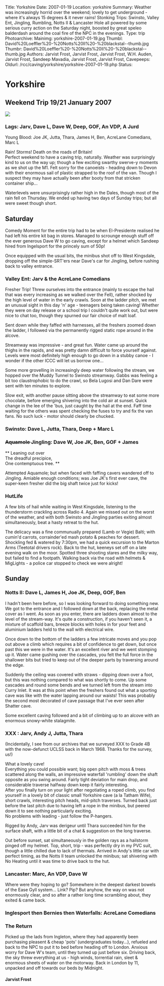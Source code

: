 Title: Yorkshire
Date: 2007-01-19
Location: yorkshire
Summary: Weather was increasingly horrid over the weekend; lovely to get underground - where it's always 15 degrees & it never rains!
Stonking Trips: Swinsto, Valley Ent, Jingling, Rumbling, Notts II & Lancaster Hole all powered by some serious curry action on the Saturday night, boosted by great speleo balderdash around the coal fire of the NPC in the evenings.
Type: trip
Photoarchive:
Mainimg: yorkshire-2007-01-19.jpg
Thumbl: David%20Loeffler%20-%20Notts%20II%20-%20blackstal--thumb.jpg
Thumbr: David%20Loeffler%20-%20Notts%20II%20-%20blackstal--thumb.jpg
Authors: Jarvist Frost, Jarvist Frost, Jarvist Frost, W.H. Auden, Jarvist Frost, Sandeep Mavadia, Jarvist Frost, Jarvist Frost, 
Cavepeeps:
Oldurl: /rcc/caving/yorkshire/yorkshire-2007-01-19.php
Status:

#  Yorkshire 

##  Weekend Trip 19/21 January 2007 

[ ![](yorkshire-2007-01-19.jpg) ](/caving/photo_archive/trips/2007-01-19%20-%20yorkshire/)

###  Lags: Jarv, Dave L, Dave W, Deep, GOF, An VDP, A Jurd   
Young Blood: Joe JK, Jutta, Thara, James H, Ben, AcreLane Comedians, Marc L 

Rain! Storms! Death on the roads of Britain!   
Perfect weekend to have a caving trip, naturally. Weather was surprisingly kind to us on the way up; though a few exciting swarthy swerve-y moments as we shot up the M1. Felt sorry for the canoeists - heading down to Devon with their enormous sail of plastic strapped to the roof of the van. Though I suspect they may have actually been after booty from that stricken container ship... 

Waterlevels were unsurprisingly rather high in the Dales, though most of the rain fell on Thursday. We ended up having two days of Sunday trips; but all were sweet though short. 

##  Saturday 

Comedy Moment for the entire trip had to be when El-Presidente realised he had left his entire kit bag in stores. Managed to scrounge enough stuff off the ever generous Dave W to go caving, except for a helmet which Sandeep hired from Ingelsport for the princely sum of 50p! 

Once equipped with the usual bits, the minibus shot off to West Kingsdale, dropping off the simple-SRT'ers near Dave's car for Jingling, before rushing back to valley entrance. 

###  Valley Ent: Jarv &amp; the AcreLane Comedians 

Fresher Trip! Threw ourselves into the entrance (mainly to escape the hail that was every increasing as we walked over the Fell), rather shocked by the high level of water in the early crawls. Soon at the ladder pitch, we met an unusual sight in this day 'n' age - teenagers being taken caving! Whether they were on day release or a school trip I couldn't quite work out, but were nice to chat too, though they spurned our fair choice of malt loaf. 

Sent down while they faffed with harnesses, all the freshers zoomed down the ladder, I followed via the permanently rigged static rope around in the alcove. 

Streamway was impressive - and great fun. Water came up around the thighs in the rapids, and was pretty damn difficult to force yourself against. Levels were most definitely high enough to go down in a stubby canoe - I wonder if the other ICCC will let us borrow one... 

Some more grovelling in increasingly deep water following the stream, we hopped over the Muddy Tunnel to Swinsto streamway. Gabbs was feeling a bit too claustrophobic to do the crawl, so Bela Lugosi and Dan Dare were sent with ten minutes to explore. 

Slow exit, with another pause sitting above the streamway to eat some more chocolate, before emerging shivering into the cold air at sunset. Quick change in the lee of the 'bus, just caught by the hail at the end. Faff time waiting for the others was spent checking the fuses to try and fix the van fans. No such luck - motor should clearly be chucked. 

###  Swinsto: Dave L, Jutta, Thara, Deep + Marc L 

###  <strike> Aquamole </strike> Jingling: Dave W, Joe JK, Ben, GOF + James 

** Leaning out over   
The dreadful precipice,   
One contemptuous tree.  **

Attempted Aquamole; but when faced with faffing cavers wandered off to Jingling. Amiable enough conditions; was Joe JK's first ever cave, the super-keen fresher did the big shaft twice just for kicks! 

###  HutLife 

A few bits of hail while waiting in West Kingsdale, listening to the thunderstorm crackling across Radio 4. Again we missed out on the worst of the weather, and with both Swinsto and Jingling parties exiting almost simultaneously, beat a hasty retreat to the hut. 

The delicacy was a fine communually prepared (Lamb or Vegie) Balti; with cumin'd carrots, corrainder'ed mash potato &amp; peaches for dessert. Shockling fed &amp; watered by 7:30pm, we had a quick excursion to the Marton Arms (Teetotal drivers rock). Back to the hut, keeneys set off on a late evening walk on the moor. Spotted three shooting stares and the milky way, but failed to find a footpath. Walking back via the road with helmets &amp; MigLights - a police car stopped to check we were alright! 

##  Sunday 

###  Notts II: Dave L, James H, Joe JK, Deep, GOF, Ben 

I hadn't been here before, so I was looking forward to doing something new. We got to the entrance and I followed down at the back, replacing the metal cover as I went. As soon as you enter, there are ladders down almost to the level of the stream-way. It's quite a construction, if you haven't seen it, a mixture of scaffold bars, breeze blocks with holes in for your feet and aluminium ladders held to the wall with electrical wire. 

Once down to the bottom of the ladders a few intricate moves and you pop out above a climb which requires a bit of confidence to get down, but once past this we were in the water. It's an excellent river and we went stomping up it. Water came gushing over the cascades, you felt the full force in the shallower bits but tried to keep out of the deeper parts by traversing around the edge. 

Suddenly the ceiling was covered with straws - dipping down over a foot, but this was nothing compared to what was shortly to come. Up some cascades and round some bends and we turned left from the stream into Curry Inlet. It was at this point when the freshers found out what a sporting cave was like with the water lapping around our waists! This was probably the second most decorated of cave passage that I've ever seen after Shatter cave. 

Some excellent caving followed and a bit of climbing up to an alcove with an enormous snowy-white stalagmite. 

###  XXX  : Jarv, Andy J, Jutta, Thara 

(Incidentally, I see from our archives that we surveyed XXX  to Grade 4B with the now-defunct UCLSS back in March 1968. Thanks for the survey, us!) 

What a lovely cave!   
Everything you could possible want; big open pitch with moss &amp; trees scattered along the walls, an impressive waterfall 'rumbling' down the shaft opposite as you swing around. Fairly tight deviation for main drop, and considerable traverse halfway down keep it fairly interesting.   
After you finally turn on your light after negotiating a roped climb, you find yourself in a lovely bit of classic small Yorkshire cave (a la Tatham Wife), short crawls, interesting pitch heads, mid-pitch traverses. Turned back just before the last pitch due to having left a rope in the minibus, but peered down it to see nothing particularly exciting.   
No problems with leading - just follow the P-hangers. 

Rigged by Andy, Jarv was derigeur until Thara succeeded him for the surface shaft, with a little bit of a chat &amp; suggestion on the long traverse. 

Out before sunset, sat simultaneously in the golden rays as a hailstorm pinged off my helmet. Top, short, trip - was perfectly dry in my PVC suit, though a little chilled due to lack of thermals. Arrived in Andy's little car with perfect timing, as the Notts II team unlocked the minibus; sat shivering with No Heating until it was time to drive back to the hut. 

###  Lancaster: Marc, An VDP, Dave W 

Where were they hoping to go? Somewhere in the deepest darkest bowels of the Ease Gyll system... Link? Pip? But anyhow, the way on was not enormously clear, and so after a rather long time scrambling about, they exited &amp; came back. 

###  Inglesport then Bernies then Waterfalls: AcreLane Comedians 

###  The Return 

Picked up the lads from Ingleton, where they had apparently been purchasing pleasent &amp; cheap 'pots' (undergraduates today...), refueled and back to the NPC to put it to bed before heading off to London. Anxious worry for Dave W's team, until they turned up just before six. Driving back, the sky threw everything at us - high winds, torrential rain, sleet &amp; enormous sheets of water on the motorway. Back in London by 11, unpacked and off towards our beds by Midnight. 

####  Jarvist Frost 
